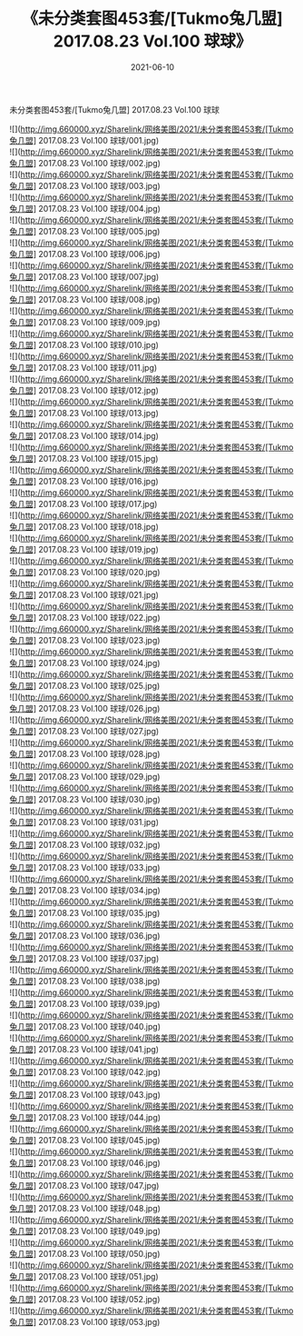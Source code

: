 ﻿---
layout: post
title:  《未分类套图453套/[Tukmo兔几盟] 2017.08.23 Vol.100 球球》
date:   2021-06-10
img: http://img.660000.xyz/Sharelink/网络美图/2021/未分类套图453套/[Tukmo兔几盟] 2017.08.23 Vol.100 球球/000.jpg
categories: [美女, 清纯, 唯美]
---

未分类套图453套/[Tukmo兔几盟] 2017.08.23 Vol.100 球球

 ![](http://img.660000.xyz/Sharelink/网络美图/2021/未分类套图453套/[Tukmo兔几盟] 2017.08.23 Vol.100 球球/001.jpg) <br>![](http://img.660000.xyz/Sharelink/网络美图/2021/未分类套图453套/[Tukmo兔几盟] 2017.08.23 Vol.100 球球/002.jpg) <br>![](http://img.660000.xyz/Sharelink/网络美图/2021/未分类套图453套/[Tukmo兔几盟] 2017.08.23 Vol.100 球球/003.jpg) <br>![](http://img.660000.xyz/Sharelink/网络美图/2021/未分类套图453套/[Tukmo兔几盟] 2017.08.23 Vol.100 球球/004.jpg) <br>![](http://img.660000.xyz/Sharelink/网络美图/2021/未分类套图453套/[Tukmo兔几盟] 2017.08.23 Vol.100 球球/005.jpg) <br>![](http://img.660000.xyz/Sharelink/网络美图/2021/未分类套图453套/[Tukmo兔几盟] 2017.08.23 Vol.100 球球/006.jpg) <br>![](http://img.660000.xyz/Sharelink/网络美图/2021/未分类套图453套/[Tukmo兔几盟] 2017.08.23 Vol.100 球球/007.jpg) <br>![](http://img.660000.xyz/Sharelink/网络美图/2021/未分类套图453套/[Tukmo兔几盟] 2017.08.23 Vol.100 球球/008.jpg) <br>![](http://img.660000.xyz/Sharelink/网络美图/2021/未分类套图453套/[Tukmo兔几盟] 2017.08.23 Vol.100 球球/009.jpg) <br>![](http://img.660000.xyz/Sharelink/网络美图/2021/未分类套图453套/[Tukmo兔几盟] 2017.08.23 Vol.100 球球/010.jpg) <br>![](http://img.660000.xyz/Sharelink/网络美图/2021/未分类套图453套/[Tukmo兔几盟] 2017.08.23 Vol.100 球球/011.jpg) <br>![](http://img.660000.xyz/Sharelink/网络美图/2021/未分类套图453套/[Tukmo兔几盟] 2017.08.23 Vol.100 球球/012.jpg) <br>![](http://img.660000.xyz/Sharelink/网络美图/2021/未分类套图453套/[Tukmo兔几盟] 2017.08.23 Vol.100 球球/013.jpg) <br>![](http://img.660000.xyz/Sharelink/网络美图/2021/未分类套图453套/[Tukmo兔几盟] 2017.08.23 Vol.100 球球/014.jpg) <br>![](http://img.660000.xyz/Sharelink/网络美图/2021/未分类套图453套/[Tukmo兔几盟] 2017.08.23 Vol.100 球球/015.jpg) <br>![](http://img.660000.xyz/Sharelink/网络美图/2021/未分类套图453套/[Tukmo兔几盟] 2017.08.23 Vol.100 球球/016.jpg) <br>![](http://img.660000.xyz/Sharelink/网络美图/2021/未分类套图453套/[Tukmo兔几盟] 2017.08.23 Vol.100 球球/017.jpg) <br>![](http://img.660000.xyz/Sharelink/网络美图/2021/未分类套图453套/[Tukmo兔几盟] 2017.08.23 Vol.100 球球/018.jpg) <br>![](http://img.660000.xyz/Sharelink/网络美图/2021/未分类套图453套/[Tukmo兔几盟] 2017.08.23 Vol.100 球球/019.jpg) <br>![](http://img.660000.xyz/Sharelink/网络美图/2021/未分类套图453套/[Tukmo兔几盟] 2017.08.23 Vol.100 球球/020.jpg) <br>![](http://img.660000.xyz/Sharelink/网络美图/2021/未分类套图453套/[Tukmo兔几盟] 2017.08.23 Vol.100 球球/021.jpg) <br>![](http://img.660000.xyz/Sharelink/网络美图/2021/未分类套图453套/[Tukmo兔几盟] 2017.08.23 Vol.100 球球/022.jpg) <br>![](http://img.660000.xyz/Sharelink/网络美图/2021/未分类套图453套/[Tukmo兔几盟] 2017.08.23 Vol.100 球球/023.jpg) <br>![](http://img.660000.xyz/Sharelink/网络美图/2021/未分类套图453套/[Tukmo兔几盟] 2017.08.23 Vol.100 球球/024.jpg) <br>![](http://img.660000.xyz/Sharelink/网络美图/2021/未分类套图453套/[Tukmo兔几盟] 2017.08.23 Vol.100 球球/025.jpg) <br>![](http://img.660000.xyz/Sharelink/网络美图/2021/未分类套图453套/[Tukmo兔几盟] 2017.08.23 Vol.100 球球/026.jpg) <br>![](http://img.660000.xyz/Sharelink/网络美图/2021/未分类套图453套/[Tukmo兔几盟] 2017.08.23 Vol.100 球球/027.jpg) <br>![](http://img.660000.xyz/Sharelink/网络美图/2021/未分类套图453套/[Tukmo兔几盟] 2017.08.23 Vol.100 球球/028.jpg) <br>![](http://img.660000.xyz/Sharelink/网络美图/2021/未分类套图453套/[Tukmo兔几盟] 2017.08.23 Vol.100 球球/029.jpg) <br>![](http://img.660000.xyz/Sharelink/网络美图/2021/未分类套图453套/[Tukmo兔几盟] 2017.08.23 Vol.100 球球/030.jpg) <br>![](http://img.660000.xyz/Sharelink/网络美图/2021/未分类套图453套/[Tukmo兔几盟] 2017.08.23 Vol.100 球球/031.jpg) <br>![](http://img.660000.xyz/Sharelink/网络美图/2021/未分类套图453套/[Tukmo兔几盟] 2017.08.23 Vol.100 球球/032.jpg) <br>![](http://img.660000.xyz/Sharelink/网络美图/2021/未分类套图453套/[Tukmo兔几盟] 2017.08.23 Vol.100 球球/033.jpg) <br>![](http://img.660000.xyz/Sharelink/网络美图/2021/未分类套图453套/[Tukmo兔几盟] 2017.08.23 Vol.100 球球/034.jpg) <br>![](http://img.660000.xyz/Sharelink/网络美图/2021/未分类套图453套/[Tukmo兔几盟] 2017.08.23 Vol.100 球球/035.jpg) <br>![](http://img.660000.xyz/Sharelink/网络美图/2021/未分类套图453套/[Tukmo兔几盟] 2017.08.23 Vol.100 球球/036.jpg) <br>![](http://img.660000.xyz/Sharelink/网络美图/2021/未分类套图453套/[Tukmo兔几盟] 2017.08.23 Vol.100 球球/037.jpg) <br>![](http://img.660000.xyz/Sharelink/网络美图/2021/未分类套图453套/[Tukmo兔几盟] 2017.08.23 Vol.100 球球/038.jpg) <br>![](http://img.660000.xyz/Sharelink/网络美图/2021/未分类套图453套/[Tukmo兔几盟] 2017.08.23 Vol.100 球球/039.jpg) <br>![](http://img.660000.xyz/Sharelink/网络美图/2021/未分类套图453套/[Tukmo兔几盟] 2017.08.23 Vol.100 球球/040.jpg) <br>![](http://img.660000.xyz/Sharelink/网络美图/2021/未分类套图453套/[Tukmo兔几盟] 2017.08.23 Vol.100 球球/041.jpg) <br>![](http://img.660000.xyz/Sharelink/网络美图/2021/未分类套图453套/[Tukmo兔几盟] 2017.08.23 Vol.100 球球/042.jpg) <br>![](http://img.660000.xyz/Sharelink/网络美图/2021/未分类套图453套/[Tukmo兔几盟] 2017.08.23 Vol.100 球球/043.jpg) <br>![](http://img.660000.xyz/Sharelink/网络美图/2021/未分类套图453套/[Tukmo兔几盟] 2017.08.23 Vol.100 球球/044.jpg) <br>![](http://img.660000.xyz/Sharelink/网络美图/2021/未分类套图453套/[Tukmo兔几盟] 2017.08.23 Vol.100 球球/045.jpg) <br>![](http://img.660000.xyz/Sharelink/网络美图/2021/未分类套图453套/[Tukmo兔几盟] 2017.08.23 Vol.100 球球/046.jpg) <br>![](http://img.660000.xyz/Sharelink/网络美图/2021/未分类套图453套/[Tukmo兔几盟] 2017.08.23 Vol.100 球球/047.jpg) <br>![](http://img.660000.xyz/Sharelink/网络美图/2021/未分类套图453套/[Tukmo兔几盟] 2017.08.23 Vol.100 球球/048.jpg) <br>![](http://img.660000.xyz/Sharelink/网络美图/2021/未分类套图453套/[Tukmo兔几盟] 2017.08.23 Vol.100 球球/049.jpg) <br>![](http://img.660000.xyz/Sharelink/网络美图/2021/未分类套图453套/[Tukmo兔几盟] 2017.08.23 Vol.100 球球/050.jpg) <br>![](http://img.660000.xyz/Sharelink/网络美图/2021/未分类套图453套/[Tukmo兔几盟] 2017.08.23 Vol.100 球球/051.jpg) <br>![](http://img.660000.xyz/Sharelink/网络美图/2021/未分类套图453套/[Tukmo兔几盟] 2017.08.23 Vol.100 球球/052.jpg) <br>![](http://img.660000.xyz/Sharelink/网络美图/2021/未分类套图453套/[Tukmo兔几盟] 2017.08.23 Vol.100 球球/053.jpg) <br>